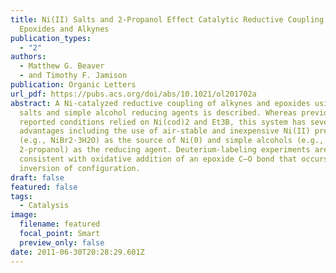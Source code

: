 ```yaml
---
title: Ni(II) Salts and 2-Propanol Effect Catalytic Reductive Coupling of
  Epoxides and Alkynes
publication_types:
  - "2"
authors:
  - Matthew G. Beaver
  - and Timothy F. Jamison
publication: Organic Letters
url_pdf: https://pubs.acs.org/doi/abs/10.1021/ol201702a
abstract: A Ni-catalyzed reductive coupling of alkynes and epoxides using Ni(II)
  salts and simple alcohol reducing agents is described. Whereas previously
  reported conditions relied on Ni(cod)2 and Et3B, this system has several
  advantages including the use of air-stable and inexpensive Ni(II) precatalysts
  (e.g., NiBr2·3H2O) as the source of Ni(0) and simple alcohols (e.g.,
  2-propanol) as the reducing agent. Deuterium-labeling experiments are
  consistent with oxidative addition of an epoxide C–O bond that occurs with
  inversion of configuration.
draft: false
featured: false
tags:
  - Catalysis
image:
  filename: featured
  focal_point: Smart
  preview_only: false
date: 2011-06-30T20:28:29.601Z
---
```

